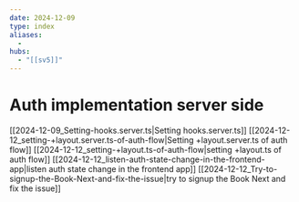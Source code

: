 ```yaml
---
date: 2024-12-09
type: index
aliases:
  -
hubs:
  - "[[sv5]]"
---
```


# Auth implementation server side

[[2024-12-09_Setting-hooks.server.ts|Setting hooks.server.ts]]
[[2024-12-12_setting-+layout.server.ts-of-auth-flow|Setting +layout.server.ts of auth flow]]
[[2024-12-12_setting-+layout.ts-of-auth-flow|setting +layout.ts of auth flow]]
[[2024-12-12_listen-auth-state-change-in-the-frontend-app|listen auth state change in the frontend app]]
[[2024-12-12_Try-to-signup-the-Book-Next-and-fix-the-issue|try to signup the Book Next and fix the issue]]
